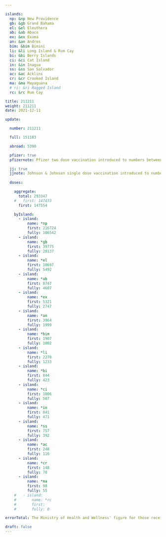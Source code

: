 ```yaml
---

islands:
  np: &np New Providence
  gb: &gb Grand Bahama
  el: &el Eleuthera
  ab: &ab Abaco
  ex: &ex Exuma
  an: &an Andros
  bim: &bim Bimini
  li: &li Long Island & Rum Cay
  bi: &bi Berry Islands
  ci: &ci Cat Island
  in: &in Inagua
  ss: &ss San Salvador
  ac: &ac Acklins
  cr: &cr Crooked Island
  ma: &ma Mayaguana
  # ri: &ri Ragged Island
  rc: &rc Rum Cay

title: 211211
weight: 211211
date: 2021-12-11

update:

  number: 211211

  full: 151183

  abroad: 5390

  pfizer: true
  pfizernote: Pfizer two dose vaccination introduced to numbers between Saturday, Aug 07, 2021 and  Saturday, Aug 14, 2021 period.

  jj: true
  jjnote: Johnson & Johnson single dose vaccination introduced to numbers between Sat, Sep 4, 2021 and Fri, Sep 10, 2021 period.
  
  doses:

    aggregate:
      total: 293347
    #   first: 147433
      first: 147554

    byIsland:
      - island:
          name: *np
          first: 216724
          fully: 106542
      - island:
          name: *gb
          first: 39775
          fully: 20137
      - island:
          name: *el
          first: 10697
          fully: 5492
      - island:
          name: *ab
          first: 8747
          fully: 4607
      - island:
          name: *ex
          first: 5321
          fully: 2747
      - island:
          name: *an
          first: 3964
          fully: 1999
      - island:
          name: *bim
          first: 1907
          fully: 1002
      - island:
          name: *li
          first: 2270
          fully: 1233
      - island:
          name: *bi
          first: 844
          fully: 423
      - island:
          name: *ci
          first: 1006
          fully: 507
      - island:
          name: *in
          first: 841
          fully: 471
      - island:
          name: *ss
          first: 757
          fully: 392
      - island:
          name: *ac
          first: 248
          fully: 116
      - island:
          name: *cr
          first: 148
          fully: 70
      - island:
          name: *ma
          first: 98
          fully: 55
    #   - island:
    #       name: *rc
    #       first: 
    #       fully: 0

errorTotal: The Ministry of Health and Wellness' figure for those receiving one dose (excluding J&J) of 147,433 is incorrect and has been corrected to 147,554 based on sum of first doses issued by island.

draft: false
---
```


